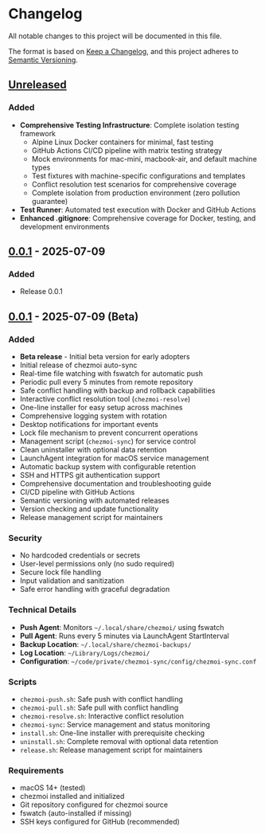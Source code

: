 # Changelog

All notable changes to this project will be documented in this file.

The format is based on [Keep a Changelog](https://keepachangelog.com/en/1.0.0/),
and this project adheres to [Semantic Versioning](https://semver.org/spec/v2.0.0.html).

## [Unreleased]

### Added
- **Comprehensive Testing Infrastructure**: Complete isolation testing framework
  - Alpine Linux Docker containers for minimal, fast testing
  - GitHub Actions CI/CD pipeline with matrix testing strategy
  - Mock environments for mac-mini, macbook-air, and default machine types
  - Test fixtures with machine-specific configurations and templates
  - Conflict resolution test scenarios for comprehensive coverage
  - Complete isolation from production environment (zero pollution guarantee)
- **Test Runner**: Automated test execution with Docker and GitHub Actions
- **Enhanced .gitignore**: Comprehensive coverage for Docker, testing, and development environments

## [0.0.1] - 2025-07-09

### Added
- Release 0.0.1


## [0.0.1] - 2025-07-09 (Beta)

### Added
- **Beta release** - Initial beta version for early adopters
- Initial release of chezmoi auto-sync
- Real-time file watching with fswatch for automatic push
- Periodic pull every 5 minutes from remote repository
- Safe conflict handling with backup and rollback capabilities
- Interactive conflict resolution tool (`chezmoi-resolve`)
- One-line installer for easy setup across machines
- Comprehensive logging system with rotation
- Desktop notifications for important events
- Lock file mechanism to prevent concurrent operations
- Management script (`chezmoi-sync`) for service control
- Clean uninstaller with optional data retention
- LaunchAgent integration for macOS service management
- Automatic backup system with configurable retention
- SSH and HTTPS git authentication support
- Comprehensive documentation and troubleshooting guide
- CI/CD pipeline with GitHub Actions
- Semantic versioning with automated releases
- Version checking and update functionality
- Release management script for maintainers

### Security
- No hardcoded credentials or secrets
- User-level permissions only (no sudo required)
- Secure lock file handling
- Input validation and sanitization
- Safe error handling with graceful degradation

### Technical Details
- **Push Agent**: Monitors `~/.local/share/chezmoi/` using fswatch
- **Pull Agent**: Runs every 5 minutes via LaunchAgent StartInterval
- **Backup Location**: `~/.local/share/chezmoi-backups/`
- **Log Location**: `~/Library/Logs/chezmoi/`
- **Configuration**: `~/code/private/chezmoi-sync/config/chezmoi-sync.conf`

### Scripts
- `chezmoi-push.sh`: Safe push with conflict handling
- `chezmoi-pull.sh`: Safe pull with conflict handling  
- `chezmoi-resolve.sh`: Interactive conflict resolution
- `chezmoi-sync`: Service management and status monitoring
- `install.sh`: One-line installer with prerequisite checking
- `uninstall.sh`: Complete removal with optional data retention
- `release.sh`: Release management script for maintainers

### Requirements
- macOS 14+ (tested)
- chezmoi installed and initialized
- Git repository configured for chezmoi source
- fswatch (auto-installed if missing)
- SSH keys configured for GitHub (recommended)

[Unreleased]: https://github.com/mishaal79/chezmoi-sync/compare/v0.0.1...HEAD
[0.0.1]: https://github.com/mishaal79/chezmoi-sync/releases/tag/v0.0.1
[Unreleased]: https://github.com/mishaal79/chezmoi-sync/compare/v0.0.1...HEAD
[0.0.1]: https://github.com/mishaal79/chezmoi-sync/releases/tag/v0.0.1
